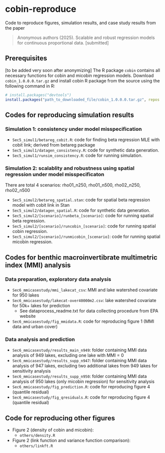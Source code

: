 
<!-- README.md is generated from README.Rmd. Please edit that file -->

# cobin-reproduce

<!-- badges: start -->
<!-- badges: end -->

Code to reproduce figures, simulation results, and case study results
from the paper

> Anonymous authors (2025). Scalable and robust regression models for
> continuous proportional data. \[submitted\]

<!--
> Lee, C. J., Dahl, B. K., Ovaskainen, O., & Dunson, D. B. (2025). Scalable and robust regression models for continuous proportional data. [submitted]
-->

## Prerequisites

\[to be added very soon after anonymizing\] The R package `cobin`
contains all necessary functions for cobin and micobin regression
models. Download `cobin_1.0.0.0.tar.gz` and install cobin R package from
the source using the following command in R:

``` r
# install.packages("devtools")
install.packages("path_to_downloaded_file/cobin_1.0.0.0.tar.gz", repos = NULL, type="source")
```

## Codes for reproducing simulation results

### Simulation 1: consistency under model misspecification

- `Sec5_simul1/betareg_cobit.R`: code for finding beta regression MLE
  with cobit link; derived from betareg package
- `Sec5_simul1/datagen_consistency.R`: code for synthetic data
  generation.
- `Sec5_simul1/runsim_consistency.R`: code for running simulation.

### Simulation 2: scalablity and robustness using spatial regression under model misspecificaton

There are total 4 scenarios: rho01_n250, rho01_n500, rho02_n250,
rho02_n500

- `Sec5_simul2/betareg_spatial.stan`: code for spatial beta regression
  model with cobit link in Stan
- `Sec5_simul2/datagen_spatial.R`: code for synthetic data generation.
- `Sec5_simul2/[scenario]/runbeta_[scenario]`: code for running spatial
  beta regression.
- `Sec5_simul2/[scenario]/runcobin_[scenario]`: code for running spatial
  cobin regression.
- `Sec5_simul2/[scenario]/runmicobin_[scenario]`: code for running
  spatial micobin regression.

## Codes for benthic macroinvertibrate multimetric index (MMI) analysis

### Data preparation, exploratory data analysis

- `Sec6_mmicasestudy/mmi_lakecat_csv`: MMI and lake watershed covariate
  for 950 lakes
- `Sec6_mmicasestudy/lakecat-over40000m2.csv`: lake watershed covariate
  for 50k+ lakes for prediction
  - See dataprocess_readme.txt for data collecting procedure from EPA
    website
- `Sec6_mmicasestudy/fig_mmidata.R`: code for reproducing figure 1 (MMI
  data and urban cover)

### Data analysis and prediction

- `Sec6_mmicasestudy/results_main_n949`: folder containing MMI data
  analysis of 949 lakes, excluding one lake with MMI = 0
- `Sec6_mmicasestudy/results_supp_n947`: folder containing MMI data
  analysis of 947 lakes, excluding two additional lakes from 949 lakes
  for sensitivity analysis
- `Sec6_mmicasestudy/results_supp_n950`: folder containing MMI data
  analysis of 950 lakes (only micobin regression) for sensitivity
  analysis
- `Sec6_mmicasestudy/fig_prediction.R`: code for reproducing figure 4
  (quantile residual)
- `Sec6_mmicasestudy/fig_qresiduals.R`: code for reproducing figure 4
  (quantile residual)

## Code for reproducing other figures

- Figure 2 (density of cobin and micobin):
  - `others/density.R`
- Figure 2 (link function and variance function comparison):
  - `others/linkft.R`
